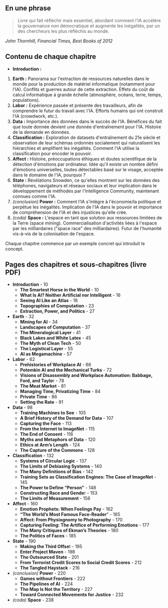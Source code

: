 ## En une phrase

> Livre qui fait réfléchir mais essentiel, abordant comment l'IA accélère la gouvernance non démocratique et augmente les inégalités, par un des chercheurs les plus réfléchis au monde.

*John Thornhill, Financial Times, Best Books of 2012*

## Contenu de chaque chapitre

- **Introduction :** 
1. **Earth :** Panorama sur l'extraction de ressources naturelles dans le monde pour la production de matériel informatique (notamment pour l'IA). Conflits et guerres autour de cette extraction. Effets du coût de calcul informatique à grande échelle (atmosphère, océans, terre, temps, populations).
2. **Labor :** Expérience passée et présente des travailleurs, afin de comprendre le futur du travail avec l'IA. Efforts humains qui ont construit l'IA (crowdwork, etc.).
3. **Data :** Importance des données dans le succès de l'IA. Bénéfices du fait que toute donnée devient une donnée d'entraînement pour l'IA. Histoire de la demande en données.
4. **Classification :** Exploration de datasets d'entraînement du 21e siècle et observation de leur schémas ordonnés socialement qui naturalisent les hiérarchies et amplifient les inégalités. Comment l'IA utilise la classification pour encoder le pouvoir.
5. **Affect :** Histoire, préoccupations éthiques et doutes scientifique de la détection d'émotions par ordinateur. Idée qu'il existe un nombre défini d'émotions universelles, toutes détectables basé sur le visage, acceptée dans le domaine de l'IA, pourquoi ?
6. **State :** Révélations Snowden, ce qu'elles montrent sur les données des téléphones, navigateurs et réseaux sociaux et leur implication dans le développement de méthodes par l'Intelligence Community, maintenant connues comme l'IA.
7. *(conclusion)* **Power :** Comment l'IA s'intègre à l'économie/la politique et perpétue les inégalités. Implication de l'IA dans le pouvoir et importance de compréhension de l'IA et des injustices qu'elle crée.
8. *(coda)* **Space :** L'espace en tant que solution aux ressources limitées de la Terre (space mining). Commercialisation d'activités liées à l'espace par les milliardaires ("space race" des milliardaires). Futur de l'humanité vis-à-vis de la colonisation de l'espace.

Chaque chapitre commence par un exemple concret qui introduit le concept.

## Pages des chapitres et sous-chapitres (livre PDF)

- **Introduction** - 10
	- **The Smartest Horse in the World** - 10
	- **What Is AI? Neither Artificial nor Intelligent** - 16
	- **Seeing AI Like an Atlas** - 18
	- **Topographies of Computation** - 23
	- **Extraction, Power, and Politics** - 27
- **Earth** - 32
	- **Mining for AI** - 34
	- **Landscapes of Computation** - 37
	- **The Mineralogical Layer** - 41
	- **Black Lakes and White Latex** - 45
	- **The Myth of Clean Tech** - 50
	- **The Logistical Layer** - 55
	- **AI as Megamachine** - 57
- **Labor** - 62
	- **Prehistories of Workplace AI** - 66
	- **Potemkin AI and the Mechanical Turks** - 72
	- **Visions of Disassembly and Workplace Automation: Babbage, Ford, and Taylo**r - 78
	- **The Meat Market** - 81
	- **Managing Time, Privatizing Time** - 84
	- **Private Time** - 86
	- **Setting the Rate** - 91
- **Data** - 98
	- **Training Machines to See** - 105
	- **A Brief History of the Demand for Data** - 107
	- **Capturing the Face** - 113
	- **From the Internet to ImageNet** - 115
	- **The End of Consent** - 118
	- **Myths and Metaphors of Data** - 120
	- **Ethics at Arm’s Length** - 124
	- **The Capture of the Commons** - 128
- **Classification** - 132
	- **Systems of Circular Logic** - 137
	- **The Limits of Debiasing Systems** - 140
	- **The Many Definitions of Bias** - 142
	- **Training Sets as Classification Engines: The Case of ImageNet** - 145
	- **The Power to Define “Person”** - 148
	- **Constructing Race and Gende**r - 153
	- **The Limits of Measurement** - 156
- **Affect** - 160
	- **Emotion Prophets: When Feelings Pay** - 162
	- **“The World’s Most Famous Face-Reader**” - 165
	- **Affect: From Physiognomy to Photography** - 170
	- **Capturing Feeling: The Artifice of Performing Emotions** - 177
	- **The Many Critiques of Ekman’s Theories** - 180
	- **The Politics of Faces** - 185
- **State** - 190
	- **Making the Third Offse**t - 195
	- **Enter Project Maven** - 198
	- **The Outsourced State** - 201
	- **From Terrorist Credit Scores to Social Credit Scores** - 212
	- **The Tangled Haystack** - 216
- *(conclusion)* **Power** - 220
	- **Games without Frontiers** - 222
	- **The Pipelines of AI** - 224
	- **The Map Is Not the Territory** - 227
	- **Toward Connected Movements for Justice** - 232
-  *(coda)* **Space** - 238
